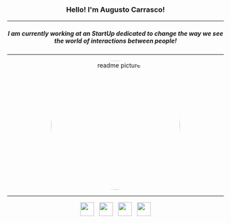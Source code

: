 

<h3 align="center"> Hello!  I'm Augusto Carrasco! </h3>
<hr>
<h5 align="center">I am currently working at an StartUp dedicated to change the way we see the <i>world of interactions</i> between people! </h5>
<hr>

<div align="center">
<img  style="border-radius:50%; width:300px; height:auto; margin:auto;" src="https://media.licdn.com/dms/image/D4D03AQETK0VjKvc0rw/profile-displayphoto-shrink_800_800/0/1695029528124?e=1701302400&v=beta&t=1UC20o_M9BhwFUMqI1onlPe65UFl5mWNgQecTiuJiEA" alt="readme picture">
</div>
<hr>
<div align="center">

</div>

<div class="socialmedia">
 
  <p align="center">
  <a href="www.linkedin.com/in/augusto-santiago-carrasco-toro-057179281" target="_blank"><img style="width:2rem; height:2rem;"src="https://raw.githubusercontent.com/rahuldkjain/github-profile-readme-generator/master/src/images/icons/Social/linked-in-alt.svg"></a>
    &nbsp
  <a href="https://www.instagram.com/agusct/" target="_blank"><img style="width:2rem; height:2rem;"src="https://raw.githubusercontent.com/rahuldkjain/github-profile-readme-generator/888aff31e1d26dd2a6acf6afebbc34970aeb0118/src/images/icons/Social/instagram.svg"></a>
     &nbsp
  <a href="https://github.com/AugustoCarrasco" target="_blank"><img style="width:2rem; height:2rem;"src="https://raw.githubusercontent.com/rahuldkjain/github-profile-readme-generator/888aff31e1d26dd2a6acf6afebbc34970aeb0118/src/images/icons/Social/github.svg"></a>
     &nbsp
  <a href="https://www.facebook.com/augusto.carrascotoro" target="_blank"><img style="width:2rem; height:2rem;"src="https://raw.githubusercontent.com/rahuldkjain/github-profile-readme-generator/888aff31e1d26dd2a6acf6afebbc34970aeb0118/src/images/icons/Social/facebook.svg"></a>
  </p>
 
</div>


